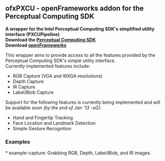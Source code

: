 ofxPXCU - openFrameworks addon for the Perceptual Computing SDK
--------
<b>A wrapper for the Intel Perceptual Computing SDK's simplified utility interface (PXCUPipeline)<br/>
Download the [Perceptual Computing SDK](http://software.intel.com/en-us/vcsource/tools/perceptual-computing-sdk)<br/>
Download [openFrameworks](http://openframeworks.cc)</b><br/>

This wrapper aims to provide access to all the features provided by the Perceptual Computing SDK's simple utility interface.<br/>
Currently implemented features include:
* RGB Capture (VGA and WXGA resolutions)
* Depth Capture
* IR Capture
* Label/Blob Capture
 
Support for the following features is currently being implemented and will be available soon <i>(by the end of Jan '13 -sG)</i>:
* Hand and Fingertip Tracking
* Face Location and Landmark Detection
* Simple Gesture Recognition

<h3>Examples</h3>
* example-capture: Grabbing RGB, Depth, Label/Blob, and IR images.
